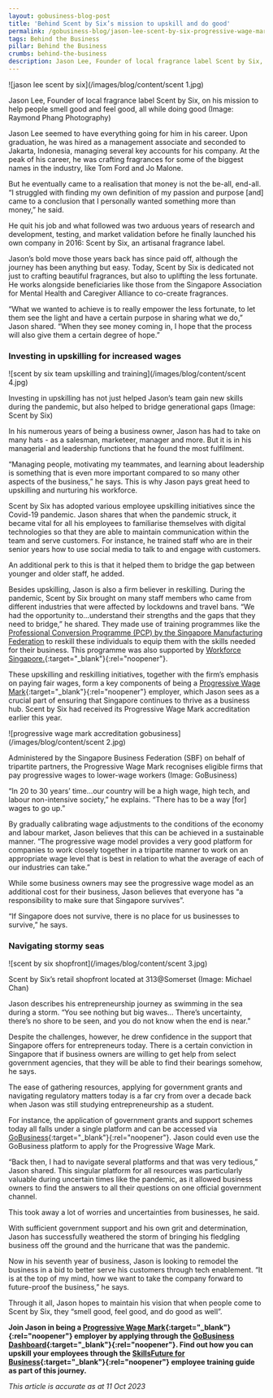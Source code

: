 ```yaml
---
layout: gobusiness-blog-post
title: 'Behind Scent by Six’s mission to upskill and do good'
permalink: /gobusiness-blog/jason-lee-scent-by-six-progressive-wage-mark-upskilling
tags: Behind the Business
pillar: Behind the Business
crumbs: behind-the-business
description: Jason Lee, Founder of local fragrance label Scent by Six, on the need for upskilling, progressive wages and finding purpose in his work.
---
```


![jason lee scent by six](/images/blog/content/scent 1.jpg)
<figcaption>Jason Lee, Founder of local fragrance label Scent by Six, on his mission to help people smell good and feel good, all while doing good (Image: Raymond Phang Photography)</figcaption>

Jason Lee seemed to have everything going for him in his career. Upon graduation, he was hired as a management associate and seconded to Jakarta, Indonesia, managing several key accounts for his company. At the peak of his career, he was crafting fragrances for some of the biggest names in the industry, like Tom Ford and Jo Malone.

But he eventually came to a realisation that money is not the be-all, end-all. “I struggled with finding my own definition of my passion and purpose [and] came to a conclusion that I personally wanted something more than money,” he said. 

He quit his job and what followed was two arduous years of research and development, testing, and market validation before he finally launched his own company in 2016: Scent by Six, an artisanal fragrance label. 

Jason’s bold move those years back has since paid off, although the journey has been anything but easy. Today, Scent by Six is dedicated not just to crafting beautiful fragrances, but also to uplifting the less fortunate. He works alongside beneficiaries like those from the Singapore Association for Mental Health and Caregiver Alliance to co-create fragrances. 

“What we wanted to achieve is to really empower the less fortunate, to let them see the light and have a certain purpose in sharing what we do,” Jason shared. “When they see money coming in, I hope that the process will also give them a certain degree of hope.”

### Investing in upskilling for increased wages

![scent by six team upskilling and training](/images/blog/content/scent 4.jpg)
<figcaption>Investing in upskilling has not just helped Jason’s team gain new skills during the pandemic, but also helped to bridge generational gaps (Image: Scent by Six)</figcaption>

In his numerous years of being a business owner, Jason has had to take on many hats - as a salesman, marketeer, manager and more. But it is in his managerial and leadership functions that he found the most fulfilment. 

“Managing people, motivating my teammates, and learning about leadership is something that is even more important compared to so many other aspects of the business,” he says. This is why Jason pays great heed to upskilling and nurturing his workforce. 

Scent by Six has adopted various employee upskilling initiatives since the Covid-19 pandemic. Jason shares that when the pandemic struck, it became vital for all his employees to familiarise themselves with digital technologies so that they are able to maintain communication within the team and serve customers. For instance, he trained staff who are in their senior years how to use social media to talk to and engage with customers. 

An additional perk to this is that it helped them to bridge the gap between younger and older staff, he added. 

Besides upskilling, Jason is also a firm believer in reskilling. During the pandemic, Scent by Six brought on many staff members who came from different industries that were affected by lockdowns and travel bans. “We had the opportunity to…understand their strengths and the gaps that they need to bridge,” he shared. They made use of training programmes like the [Professional Conversion Programme (PCP) by the Singapore Manufacturing Federation](https://www.smfederation.org.sg/capability-capacity-development/talent-development) to reskill these individuals to equip them with the skills needed for their business. This programme was also supported by [Workforce Singapore.](https://www.wsg.gov.sg){:target="_blank"}{:rel="noopener"}. 

These upskilling and reskilling initiatives, together with the firm’s emphasis on paying fair wages, form a key components of being a [Progressive Wage Mark](https://www.gobusiness.gov.sg/accreditation/pwmark){:target="_blank"}{:rel="noopener"} employer, which Jason sees as a crucial part of ensuring that Singapore continues to thrive as a business hub. Scent by Six had received its Progressive Wage Mark accreditation earlier this year. 

![progressive wage mark accreditation gobusiness](/images/blog/content/scent 2.jpg)
<figcaption>Administered by the Singapore Business Federation (SBF) on behalf of tripartite partners, the Progressive Wage Mark recognises eligible firms that pay progressive wages to lower-wage workers (Image: GoBusiness)</figcaption>

“In 20 to 30 years’ time…our country will be a high wage, high tech, and labour non-intensive society,” he explains. “There has to be a way [for] wages to go up.” 

By gradually calibrating wage adjustments to the conditions of the economy and labour market, Jason believes that this can be achieved in a sustainable manner. “The progressive wage model provides a very good platform for companies to work closely together in a tripartite manner to work on an appropriate wage level that is best in relation to what the average of each of our industries can take.” 

While some business owners may see the progressive wage model as an additional cost for their business, Jason believes that everyone has “a responsibility to make sure that Singapore survives”. 

“If Singapore does not survive, there is no place for us businesses to survive,” he says.

### Navigating stormy seas

![scent by six shopfront](/images/blog/content/scent 3.jpg)
<figcaption>Scent by Six’s retail shopfront located at 313@Somerset (Image: Michael Chan)</figcaption>

Jason describes his entrepreneurship journey as swimming in the sea during a storm. “You see nothing but big waves… There’s uncertainty, there’s no shore to be seen, and you do not know when the end is near.” 

Despite the challenges, however, he drew confidence in the support that Singapore offers for entrepreneurs today. There is a certain conviction in Singapore that if business owners are willing to get help from select government agencies, that they will be able to find their bearings somehow, he says. 

The ease of gathering resources, applying for government grants and navigating regulatory matters today is a far cry from over a decade back when Jason was still studying entrepreneurship as a student. 

For instance, the application of government grants and support schemes today all falls under a single platform and can be accessed via [GoBusiness](http://gobusiness.gov.sg){:target="_blank"}{:rel="noopener"}. Jason could even use the GoBusiness platform to apply for the Progressive Wage Mark. 

“Back then, I had to navigate several platforms and that was very tedious,” Jason shared. This singular platform for all resources was particularly valuable during uncertain times like the pandemic, as it allowed business owners to find the answers to all their questions on one official government channel. 

This took away a lot of worries and uncertainties from businesses, he said.

With sufficient government support and his own grit and determination, Jason has successfully weathered the storm of bringing his fledgling business off the ground and the hurricane that was the pandemic. 

Now in his seventh year of business, Jason is looking to remodel the business in a bid to better serve his customers through tech enablement. “It is at the top of my mind, how we want to take the company forward to future-proof the business,” he says. 

Through it all, Jason hopes to maintain his vision that when people come to Scent by Six, they “smell good, feel good, and do good as well”.

<b>Join Jason in being a [Progressive Wage Mark](https://www.gobusiness.gov.sg/accreditation/pwmark/){:target="_blank"}{:rel="noopener"} employer by applying through the [GoBusiness Dashboard](https://dashboard.gobusiness.gov.sg/login){:target="_blank"}{:rel="noopener"}. Find out how you can upskill your employees through the [SkillsFuture for Business](https://skillsfuture.gobusiness.gov.sg/?src=gobiz_blog){:target="_blank"}{:rel="noopener"} employee training guide as part of this journey.</b>

<em> This article is accurate as at 11 Oct 2023</em>